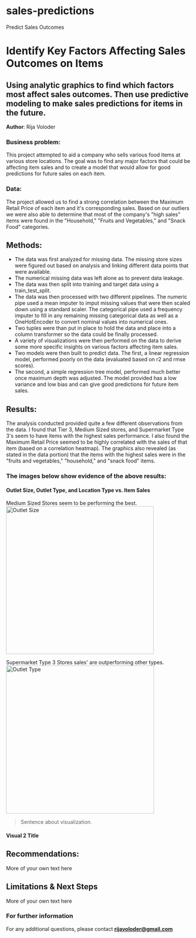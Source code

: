 # sales-predictions
Predict Sales Outcomes
# Identify Key Factors Affecting Sales Outcomes on Items
## Using analytic graphics to find which factors most affect sales outcomes. Then use predictive modeling to make sales predictions for items in the future. 

**Author**: Rija Voloder

### Business problem:

This project attempted to aid a company who sells various food items at various store locations. The goal was to find any major factors that could be affecting item sales and to create a model that would allow for good predictions for future sales on each item. 


### Data:
The project allowed us to find a strong correlation between the Maximum Retail Price of each item and it's corresponding sales. Based on our outliers we were also able to determine that most of the company's "high sales" items were found in the "Household," "Fruits and Vegetables," and "Snack Food" categories. 


## Methods:
- The data was first analyzed for missing data. The missing store sizes were figured out based on analysis and linking different data points that were available.
- The numerical missing data was left alone as to prevent data leakage.
- The data was then split into training and target data using a train_test_split.
- The data was then processed with two different pipelines. The numeric pipe used a mean imputer to imput missing values that were then scaled down using a standard scaler. The categorical pipe used a frequency imputer to fill in any remaining missing categorical data as well as a OneHotEncoder to convert nominal values into numerical ones.
- Two tuples were than put in place to hold the data and place into a column transformer so the data could be finally processed.
- A variety of visualizations were then performed on the data to derive some more specific insights on various factors affecting item sales. 
- Two models were then built to predict data. The first, a linear regression model, performed poorly on the data (evaluated based on r2 and rmse scores). 
- The second, a simple regression tree model, performed much better once maximum depth was adjusted. The model provided has a low variance and low bias and can give good predictions for future item sales. 

## Results:
The analysis conducted provided quite a few different observations from the data. I found that Tier 3, Medium Sized stores, and Supermarket Type 3's seem to have items with the highest sales performance. I also found the Maximum Retail Price seemed to be highly correlated with the sales of that item (based on a correlation heatmap).  The graphics also revealed (as stated in the data portion) that the items with the highest sales were in the "fruits and vegetables," "household," and "snack food" items. 
### The images below show evidence of the above results:


#### Outlet Size, Outlet Type, and Location Type vs. Item Sales

Medium Sized Stores seem to be performing the best. 
<img width="402" alt="Outlet Size" src="https://user-images.githubusercontent.com/101893905/165898328-22f7293e-0c91-44de-afe9-d535567223c2.png">

Supermarket Type 3 Stores sales' are outperforming other types. 
<img width="403" alt="Outlet Type" src="https://user-images.githubusercontent.com/101893905/165898972-e04514be-ec19-479d-b001-196d1da96201.png">



> Sentence about visualization.

#### Visual 2 Title

## Recommendations:

More of your own text here


## Limitations & Next Steps

More of your own text here


### For further information


For any additional questions, please contact **rijavoloder@gmail.com**
